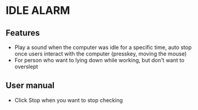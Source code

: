 # IDLE ALARM

## Features

- Play a sound when the computer was idle for a specific time, auto stop once users interact with the computer (presskey, moving the mouse)
- For person who want to lying down while working, but don't want to overslept

## User manual

- Click Stop when you want to stop checking
